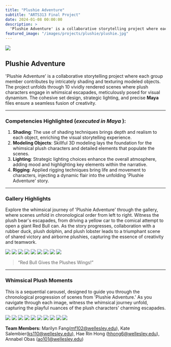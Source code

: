 ```yaml
---
title: "Plushie Adventure"
subtitle: "ARTS313 Final Project"
date: 2024-01-08 00:00:00
description: >
  'Plushie Adventure' is a collaborative storytelling project where each group member contributes by intricately shading and texturing modeled objects. The project unfolds through 10 vividly rendered scenes where plush characters engage in whimsical escapades, meticulously posed for visual dynamism. The cohesive set design, strategic lighting, and precise Maya files ensure a seamless fusion of creativity.
featured_image: "/images/projects/plushie/plushie.jpg"
---
```


![](/images/projects/plushie/plushie.jpg)

## Plushie Adventure

'Plushie Adventure' is a collaborative storytelling project where each group member contributes by intricately shading and texturing modeled objects. The project unfolds through 10 vividly rendered scenes where plush characters engage in whimsical escapades, meticulously posed for visual dynamism. The cohesive set design, strategic lighting, and precise **Maya** files ensure a seamless fusion of creativity.

---

### Competencies Highlighted (_executed in Maya_ ):

1. **Shading**: The use of shading techniques brings depth and realism to each object, enriching the visual storytelling experience.
2. **Modeling Objects**: Skillful 3D modeling lays the foundation for the whimsical plush characters and detailed elements that populate the scenes.
3. **Lighting**: Strategic lighting choices enhance the overall atmosphere, adding mood and highlighting key elements within the narrative.
4. **Rigging**: Applied rigging techniques bring life and movement to characters, injecting a dynamic flair into the unfolding 'Plushie Adventure' story.

---

### Gallery Highlights

Explore the whimsical journey of 'Plushie Adventure' through the gallery, where scenes unfold in chronological order from left to right. Witness the plush bear's escapades, from driving a yellow car to the comical attempt to open a giant Red Bull can. As the story progresses, collaboration with a rubber duck, plush dolphin, and plush lobster leads to a triumphant scene of shared victory and airborne plushies, capturing the essence of creativity and teamwork.

<div class="gallery" data-columns="3">
	<img src="/images/projects/plushie/scene1.2.jpg">
	<img src="/images/projects/plushie/scene2.jpg">
	<img src="/images/projects/plushie/scene3.jpg">
	<img src="/images/projects/plushie/scene4.jpg">
  <img src="/images/projects/plushie/scene5.jpg">
  <img src="/images/projects/plushie/scene6.jpg">
  <img src="/images/projects/plushie/scene7.1.jpg">
  <img src="/images/projects/plushie/scene7.2.jpg">
  <img src="/images/projects/plushie/scene8.jpg">
</div>

> “Red Bull Gives the Plushes Wings!”

---

### Whimsical Plush Moments

This is a sequential carousel, designed to guide you through the chronological progression of scenes from 'Plushie Adventure.' As you navigate through each image, witness the whimsical journey unfold, capturing the playful nuances of the plush characters' charming escapades.

<div class="gallery" data-columns="1">
  <img src="/images/projects/plushie/scene1.1.jpg">
	<img src="/images/projects/plushie/scene1.2.jpg">
	<img src="/images/projects/plushie/scene2.jpg">
	<img src="/images/projects/plushie/scene3.jpg">
	<img src="/images/projects/plushie/scene4.jpg">
  <img src="/images/projects/plushie/scene5.jpg">
  <img src="/images/projects/plushie/scene6.jpg">
  <img src="/images/projects/plushie/scene7.1.jpg">
  <img src="/images/projects/plushie/scene7.2.jpg">
  <img src="/images/projects/plushie/scene8.jpg">
</div>

**Team Members:** Marilyn Fang(mf102@wellesley.edu), Kate Salembier(ks110@wellesley.edu), Hae Rin Hong (hhong6@wellesley.edu), Annabel Obas (ao101@wellesley.edu)
